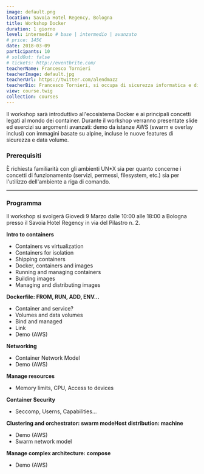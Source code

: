 ```yaml
---
image: default.png
location: Savoia Hotel Regency, Bologna
title: Workshop Docker
duration: 1 giorno
level: intermedio # base | intermedio | avanzato
# price: 145€
date: 2018-03-09
participants: 10
# soldOut: false
# tickets: http://eventbrite.com/
teacherName: Francesco Tornieri
teacherImage: default.jpg
teacherUrl: https://twitter.com/alendmazz
teacherBio: Francesco Tornieri, si occupa di sicurezza informatica e di sistemi open-source da oltre quindici anni. Ha pubblicato numerosi articoli su riviste come Linux Journal e Hakin9. E' autore del libro "Linux. Configurarlo al meglio". È membro dell’AIPSI (Associazione Italiana Professionisti Sicurezza Informatica). E' certificatore CAcert per certificati SSL. Ricopre la carica di assistente universitario presso l'Università Cattolica di Milano, cattedre di "Informatica 2" e "Sistemi operativi per le banche on-line". E' trainer certificato Docker.
view: course.twig
collection: courses
---
```


Il workshop sarà introduttivo all'ecosistema Docker e ai principali concetti legati al mondo dei container.
Durante il workshop verranno presentate slide ed esercizi su argomenti avanzati: demo da istanze AWS (swarm e overlay inclusi) con immagini basate su alpine, incluse le nuove features di sicurezza e data volume.

### Prerequisiti

È richiesta familiarità con gli ambienti UN*X sia per quanto concerne i concetti di funzionamento (servizi, permessi, filesystem, etc.) sia per l'utilizzo dell'ambiente a riga di comando.

---

### Programma

Il workshop si svolgerà Giovedì 9 Marzo dalle 10:00 alle 18:00 a Bologna presso il Savoia Hotel Regency in via del Pilastro n. 2.

**Intro to containers**

- Containers vs virtualization
- Containers for isolation
- Shipping containers
- Docker, containers and images
- Running and managing containers
- Building images
- Managing and distributing images

**Dockerfile: FROM, RUN, ADD, ENV...**
- Container and service?
- Volumes and data volumes
- Bind and managed
- Link
- Demo (AWS)

**Networking**
- Container Network Model
- Demo (AWS)

**Manage resources**
- Memory limits, CPU, Access to devices

**Container Security**
- Seccomp, Userns, Capabilities...

**Clustering and orchestrator: swarm modeHost distribution: machine**
- Demo (AWS)
- Swarm network model

**Manage complex architecture: compose**
- Demo (AWS)
